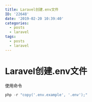 ```yaml
---
title: Laravel创建.env文件
ID: '22648'
date: '2019-02-20 10:39:40'
categories:
  - posts
  - laravel
tags:
  - posts
  - laravel
---
```


# Laravel创建.env文件

使用命令

``` js 
php -r "copy('.env.example', '.env');"
```
 
